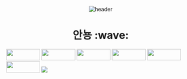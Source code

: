 <div align = 'center'>
  
  ![header](https://capsule-render.vercel.app/api?type=Waving&color=0:fff1eb,100:ace0f9&height=350&section=header&text=Seung_min&fontColor=ffffff&fontSize=40&animation=fadeIn&fontAlign=50&fontAlignY=35)
</div>


<h1 align = 'center'>
  안뇽 :wave:
</h1>


<div>
  <img src="https://img.shields.io/badge/-Python-3776AB?style=flat&logo=Python&logoColor=white" width='90px' height='30px'/>
  <img src="https://img.shields.io/badge/-HTML-E34F26?style=flat&logo=HTML5&logoColor=white"  width='90px' height='30px'/>
  <img src="https://img.shields.io/badge/-JavaScript-F7DF1E?style=flat&logo=JavaScript&logoColor=white" width='90px' height='30px''/>
  <img src="https://img.shields.io/badge/-mysql-4479A1?style=flat&logo=mysql&logoColor=white" width='90px' height='30px'/>
  <img src="https://img.shields.io/badge/-mariadb-4479A1?style=flat&logo=mariadb&logoColor=white" width='90px' height='30px'/>
  <img src="https://img.shields.io/badge/-react-61DAFB?style=flat&logo=react&logoColor=white" width='90px' height='30px'/>
  
  <img src="https://img.shields.io/badge/-instagram-E4405F?style=flat&logo=instagram&logoColor=white"/>
  
</div>
